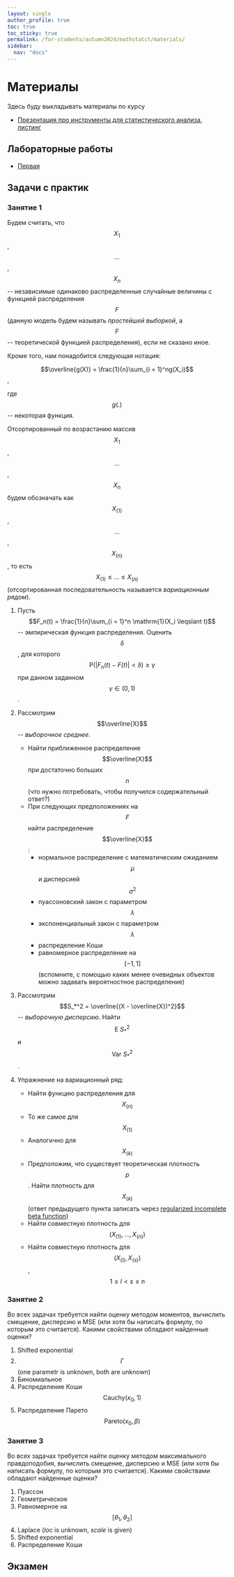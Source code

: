 ```yaml
---
layout: single
author_profile: true
toc: true
toc_sticky: true
permalink: /for-students/autumn2024/mathstatct/materials/
sidebar:
  nav: "docs"
---
```


<script type="text/javascript" async
  src="https://cdn.mathjax.org/mathjax/latest/MathJax.js?config=TeX-MML-AM_CHTML">
</script>

# Материалы

Здесь буду выкладывать материалы по курсу

- [Презентация про инструменты для статистического анализа](https://drive.google.com/file/d/1ryCMavfdJkc7CWXqtAwKAJi3Zn2_93pr/view?usp=sharing),
[листинг](https://colab.research.google.com/drive/1kwEuPR6joNaxJtoHIzjkqHTL4tnujGpl?usp=sharing)

## Лабораторные работы

- [Первая](https://drive.google.com/file/d/1_iRnFlzB9Q1NUrcE2ntDIeKdnDP6LrmB/view)

## Задачи с практик

### Занятие 1

Будем считать, что $$X_1$$, $$\dots$$, $$X_n$$ -- независимые одинаково распределенные случайные величины с
функцией распределения $$F$$ (данную модель будем называть *простейшей выборкой*, а $$F$$ -- теоретической функцией
распределения), если не сказано иное.

Кроме того, нам понадобится следующая нотация:

$$\overline{g(X)} = \frac{1}{n}\sum_{i = 1}^ng(X_i)$$,

где $$g(.)$$ -- некоторая функция.

Отсортированный по возрастанию массив $$X_1$$, $$\dots$$, $$X_n$$ будем обозначать как
$$X_{(1)}$$, $$\dots$$, $$X_{(n)}$$, то есть $$X_{(1)} \leq \ldots \leq X_{(n)}$$ (отсортированная последовательность
называется *вариационным рядом*).

1. Пусть $$F_n(t) = \frac{1}{n}\sum_{i = 1}^n \mathrm{1}(X_i \leqslant t)$$ -- эмпирическая функция распределения.
Оценить $$\delta$$, для которого $$\mathrm{P}(|F_n(t) - F(t)| < \delta) \geqslant \gamma$$ при данном заданном
$$\gamma \in (0, 1)$$.

2. Рассмотрим $$\overline{X}$$ -- *выборочное среднее*.
    - Найти приближенное распределение $$\overline{X}$$ при достаточно больших $$n$$ (что нужно потребовать, чтобы получился
    содержательный ответ?)
    - При следующих предположениях на $$F$$ найти распределение $$\overline{X}$$:
        - нормальное распределение с математическим ожиданием $$\mu$$ и дисперсией $$\sigma^2$$
        - пуассоновский закон с параметром $$\lambda$$
        - экспоненциальный закон с параметром $$\lambda$$
        - распределение Коши
        - равномерное распределение на $$[-1, 1]$$ (вспомните, с помощью каких менее очевидных объектов можно задавать
        вероятностное распределение)

3. Рассмотрим $$S_*^2 = \overline{(X - \overline{X})^2}$$ -- *выборочную дисперсию*. Найти
$$\mathrm{E}\ S_*^2$$ и $$\mathrm{Var}\ S_*^2$$.
4. Упражнение на вариационный ряд:
    - Найти функцию распределения для $$X_{(n)}$$
    - То же самое для $$X_{(1)}$$
    - Аналогично для $$X_{(k)}$$
    - Предположим, что существует теоретическая плотность $$p$$. Найти плотность для $$X_{(k)}$$
    (ответ предыдущего пункта записать через [regularized incomplete beta function](https://en.wikipedia.org/wiki/Beta_function#Incomplete_beta_function))
    - Найти совместную плотность для $$(X_{(1)}, \dots, X_{(n)})$$
    - Найти совместную плотность для $$(X_{(l)}, X_{(s)})$$, $$1 \leq l < s \leq n$$

### Занятие 2

Во всех задачах требуется найти оценку методом моментов, вычислить смещение, дисперсию и MSE
(или хотя бы написать формулу, по которым это считается). Какими свойствами
обладают найденные оценки?
1. Shifted exponential
2. $$\Gamma$$ (one parametr is unknown, both are unknown)
3. Биномиальное
4. Распределение Коши $$\mathrm{Cauchy}(x_0, 1)$$
5. Распределение Парето $$\mathrm{Pareto}(x_0, \beta)$$

### Занятие 3

Во всех задачах требуется найти оценку методом максимального правдоподобия, вычислить смещение, дисперсию и MSE
(или хотя бы написать формулу, по которым это считается). Какими свойствами
обладают найденные оценки?
1. Пуассон
2. Геометрическое
3. Равномерное на $$[\theta_1, \theta_2]$$
4. Laplace (*loc* is unknown, *scale* is given)
5. Shifted exponential
6. Распределение Коши

## Экзамен